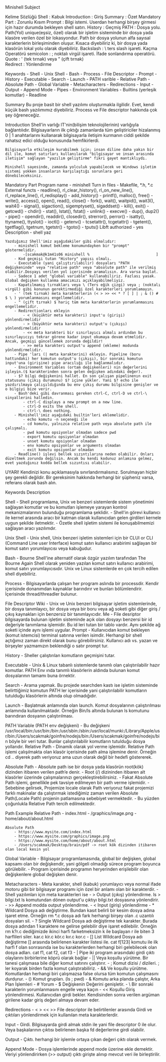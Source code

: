 Minishell Subject

Kelime Sözlüğü
Shell			: Kabuk
Introduction	: Giriş
Summary			: Özet
Mandatory Part	: Zorunlu Kısım
Prompt			: Bilgi istemi. Userdan herhangi birşey girmesi için hazır durumda bekleyen shell satırı.
History			: Geçmiş
PATH			: Dosya yolu. Path(Yol) unique(eşsiz, özel) olarak bir işletim sisteminde bir dosya yada klasöre verilen özel bir lokasyondur. Path bir dosya yolunun alfa sayısal karakterlerin birleşiminden oluşur. Kısaca diyebiliriz ki, bir dosya yada klasörün lokal yolu olarak diyebiliriz.
Backslash		: \ ters slash işareti. Kaçma Operatörü
semicolon		: ; noktalı virgül işareti. İfade sonlandırma operatörü.
Quote			: ' (tek tırnak) veya " (çift tırnak)	
Redirect		: Yönlendirme

Keywords
	- Shell
	- Unix Shell
	- Bash
	- Process
	- File Descriptor
	- Prompt
	- History
	- Executable
	- Search
	- Launch
	- PATH varible
	- Relative Path
	- Absolute Path
	- Global Variable
	- Metacharacters
	- Redirections
	- Input
	- Output
	- Append Mode
	- Pipes
	- Environment Variables
	- Builtins (yerleşik komutlar)
	- Readline

Summary
	Bu proje basit bir shell yazılımı oluşturmakla ilgilidir.
	Evet, kendi küçük bash yazılımımız diyebiliriz.
	Process ve File descriptor hakkında çok şey öğreneceğiz.


Introduction
	Shell'in varlığı IT'nin(bilişim teknolojilerinin) varlığıyla bağlantılıdır. Bilgisayarların ilk çıktığı zamanlarda tüm geliştiriciler hizalanmış 0 | 1 anahtarlarını kullanarak bilgisayarla iletişim kurmanın ciddi şekilde rahatsız edici olduğu konusunda hemfikirlerdi.

	Bilgisayarla etkileşim kurabilmek için; insan diline daha yakın bir dil ile, komut satırları kullanılarak "bilgisayar ve insan arasında iletişim" sağlayan "yazılım geliştirme" fikri gayet mantıklıydı.

	Minishell sayesinde, zamanda yolculuk yapabilecek ve Windows işletim sistemi yokken insanların karşılaştığı sorunlara geri dönebileceksiniz.

Mandatory Part
	Program name
		- minishell
	Turn in files
		- Makefile, *.h, *.c
	External functs
		- readline(), rl_clear_history(), rl_on_new_line(), rl_replace_line(), rl_redisplay()
		- add_history()
		- printf(), malloc(), free()
		- write(), access(), open(), read(), close()
		- fork(), wait(), waitpid(), wait3(), wait4()
		- signal(), sigaction(), sigemptyset(), sigaddset()
		- kill(), exit()
		- getcwd()
		- chdir()
		- stat(), lstat(), fstat()
		- unlink()
		- execve()
		- dup(), dup2()
		- pipe()
		- opendir(), readdir(), closedir(), strerror(), perror()
		- isatty(), ttyname(), ttyslot()
		- ioctl()
		- getenv()
		- tcsetattr(), tcgetattr()
		- tgetent(), tgetflag(), tgetnum, tgetstr()
		- tgoto()
		- tputs()
	Libft authorized
		- yes
	Description
		- shell yaz

	Yazdığımız Shell'imiz aşağıdakiler gibi olmalıdır:
		- minishell komut bekleme konumundayken bir "prompt" göstermelidir.
    		-[scakmak@k1m41s06 minishell %								]
		- Kod geçmişi tutan "History" yapısı olmalı.
		- Executable (yani çalıştırılabilir) dosyaları "PATH  değişkeninde" veya "relative path" veya "absolute path" ile verilmiş olabilir.Dosyayı verilen yol içerisinde aramalısın. Ara varsa başlat.
		- Sadece 1 adet "global variable" kullanabiliriz. Fazlası yasak. Global değişken kullanma amacımızı açıklayabilmeliyiz.
		- Kapatılmamış tırnakları veya \ (Ters eğik çizgi) veya ; (noktalı virgül) gibi konunun gerektirmediği özel karakterleri yorumlamayın.
		- ' (tek tırnak) meta karakterlerin (< > >> << * ? [ ] | ; & () # $ \ ) yorumlanmasını engellemelidir.
		- " (çift tırnak) $ hariç tüm meta karakterlerin yorumlanmasını engellemelidir.
		- Redirectionları ekleyin
    		- < (küçüktür meta karakteri) input'u (girişi) yönlendirmelidir
    		- > (büyüktür meta karakteri) output'u (çıkışı) yönlendirmelidir
    		- << meta karakteri bir sınırlayıcı almalı ardından bu sınırlayıcıyı tekrar görene kadar input okumaya devam etmelidir.  Ancak, geçmişi güncellemek zorunda değildir!
    		- >> meta karakteri output'u append (ekleme) modunda yönlendirmelidir.
  		- Pipe 'ları (| meta karakterini) ekleyin. Pipeline (boru hattındaki) her komutun output'u (çıkışı), bir sonraki komutun input'una (girişine) pipe aracılığı ile bağlanmalıdır.
  		- Environment Variables (ortam değişkenleri) nin değerlerini işleyin.($ karakterinden sonra gelen değişken adındaki değer).
  		- $? bilgi değişkenini hallet. En son çalışan pipelinenın exit statusunu (çıkış durumunu) $? içine yükler. Yani $? echo ile yazdırılmaya çalışıldığında bu env çıkış durumu bilgisine genişler ve o bilgiyi bize verir.
  		- Bash'deki gibi davranması gereken ctrl-C, ctrl-D ve ctrl-\ sinyallerini halledin.
    		- ctrl-C displays a new prompt on a new line.
    		- ctrl-D exits the shell.
    		- ctrl-\ does nothing.
  		- Minishell'imiz aşağıdaki builtin'leri eklemelidir.
    		- echo komutu -n seçeneği ile
    		- cd komutu, yalnızca relative path veya absolute path ile çalışmalı.
    		- pwd komutu opsiyonlar olmadan sadece pwd
    		- export komutu opsiyonlar olmadan
    		- unset komutu opsiyonlar olmadan
    		- env komutu opsiyonlar ve arguments olmadan
    		- exit komutu opsiyonlar olmadan
  		- Readline() işlevi bellek sızıntılarına neden olabilir. Onları düzeltmek zorunda değilsin. Ancak bu kendi kodunuz anlamına gelmez, evet yazdığınız kodda bellek sızıntısı olabilir.

UYARI!
	Kendinizi konu açıklamasıyla sınırlandırmalısınız. Sorulmayan hiçbir şey gerekli değildir. Bir gereksinim hakkında herhangi bir şüpheniz varsa, referans olarak bash alın.

Keywords Description

Shell
	- Shell programlama, Unix ve benzeri sistemlerde sistem yönetimini sağlayan komutlar ve bu komutları işlemeye yarayan kontrol mekanizmalarının bulunduğu programlama şeklidir.
	- Shell'in görevi kullanıcı ile kernel arasında aracı bir katman olarak kullanıcıdan gelen girdileri kernele uygun şekilde iletmektir.
	- Özetle shell işletim sistemi ile konuşabilmemizi sağlayan aracı yazılımdır.

Unix Shell
	- Unix shell, Unix benzeri işletim sistemleri için bir CLUI or CLI (Command Line user Interface) komut satırı kullanıcı arabirimi sağlayan bir komut satırı yorumlayıcısı veya kabuğudur.

Bash
  	- Bourne Shell'ine alternatif olarak özgür yazılım tarafından The Bourne Again Shell olarak yeniden yazılan komut satırı kullanıcı arabirimi, komut satırı yorumlayıcısıdır. Unix ve Linux sistemlerde en çok tercih edilen shell diyebiliriz.

Process
	- Bilgisayarlarda çalışan her program aslında bir processdir. Kendir içerisinde donanımdan kaynaklar barındırır ve bunları bölümlendirir. İçerisinde thread/threadler bulunur.

File Descriptor
	Wiki
	- Unix ve Unix benzeri bilgisayar işletim sistemlerinde, bir dosya tanımlayıcı, bir dosya veya bir boru veya ağ soketi gibi diğer giriş / çıkış kaynakları için benzersiz bir tanımlayıcıdır.
	Me
	- File desriptor bilgisayarda bulunan işletim sisteminde açık olan dosyayı benzersi bir id değeriyle tanımlama işlemidir. Bu id leri tutan bir tablo vardır. Aynı şekilde ağ soketi içinde aynı işlemi uygular.
Prompt
	- Kullanıcıdan komut bekleyen (komut istemcisi) terminal satırına verilen isimdir. Herhangi bir shell açtığımız zaman direkt olarak bunu görebilirsiniz. Kullanıcı adı vs. yazan ve birşeyler yazmamızın beklendiği o satır prompt tur.

History
	- Sheller çalıştırılan komutların geçmişini tutar.

Executable
	- Unix & Linux tabanlı sistemlerde tanımlı olan çalıştırılabilir hazır komutlar. PATH Env ında tanımlı klasörlerin aldında bulunan komut dosyalarının tamamı buna örnektir.

Search
	- Arama yapmak. Bu projede searchden kastı ise işletim sisteminde belirttiğimiz komutun PATH ler içerisinde yani çalıştırılabilir komutların tutulduğu klasörlerin altında olup olmadığıdır.

Launch
	- Başlatmak anlamında olan launch. Komut dosyalarının çalıştırılması anlamında kullanılmaktadır. Örneğin Bin/ls altında bulunan ls komutunu barındıran dosyanın çalıştırılması.

PATH Variable (PATH env değişkeni)
	- Bu değişkeni /usr/local/bin:/usr/bin:/bin:/usr/sbin:/sbin:/usr/local/munki:/Library/Apple/usr/bin:/Users/scakmak/goinfre/nodejs/bin:/Users/scakmak/goinfre/nodejs/bin böyle bir veri tutar. Bunlar çalıştırılabilir komutların tutulduğu dosya yollarıdır.
Relative Path
	- Dinamik olarak yol verme işlemidir. Relative Path işlemi çalışılmakta olan klasör içerisinde path alma işlemine denir. Örneğin cd .. diyerek path veriyoruz ama uzun olarak değil bir hedefi göstererek.

Absolute Path
	- Absolute path ise bir dosya yada klasörün root(kök) dizinden itibaren verilen path’e denir.
	- Root (/) dizininden itibaren alt klasörler üzerinde çalışmalarınızı gerçekleştirebilirsiniz.
	- Fakat Absolute Path işlemi, genellikle pek tavsiye edilmeyen bir path verme işlemidir.
	- Sebebine gelirsek, Projemize locale olarak Path veriyoruz fakat projemizi farklı makinalar da çalıştırmak istediğimiz zaman verilen Absolute Path(Locale Path) projenin patlamasına sebebiyet vermektedir.
	- Bu yüzden çoğunlukla Relative Path tercih edilmektedir.

Path Example
	Relative Path
		- index.html
		- /graphics/image.png
		- home/about/about.html

	Absolute Path
		- https://www.mysite.com/index.html
		- https://www.mysite.com/graphics/image.png
		- https://www.mysite.com/home/about/about.html
		- /Users/scakmak/Desktop/brain/pdf -> root kök dizinden itibaren olan local kesin yol

Global Variable
	- Bilgisayar programlamasında, global bir değişken, global kapsamı olan bir değişkendir, yani gölgeli olmadığı sürece program boyunca görülebilir. 
	- Program içerisinde programın heryerinden erişilebilir olan değişkenlere global değişken denir.

Metacharacters
	- Meta karakter, shell (kabuk) yorumlayıcı veya normal ifade motoru gibi bir bilgisayar programı için özel bir anlamı olan bir karakterdir.
	- Shell yazılımları için meta karakterleri ise 
    	- >		Output (çıkış) yönlendirme.	ls > bilgi.txt ls komutundan dönen output'u çıktıyı bilgi.txt dosyasına yönlendirir.
    	- >>	Append modda output yönlendirme.
    	- <		Input (giriş) yönlendirme
    	- *		Wildcard Dosya adı değiştirme. Bundan kasıt belirli bir kesim dosya adına işaret etme. Örneğin rm *.c dosya adı fark herhangi birşey olan .c uzantılı dosyaları sil.
    	- ?		Single Wildcard Dosya adı değiştirme tek karakter. Burada dosya adından 1 karaktere ne gelirse gelebilir diye işaret edilebilir. Örneğin rm k?r.c dediğimizde ikinci harfi farketmeksizin k ile başlayan r ile biten 3 harflileri siler. kar.c kir.c kör.c kır.c kor.c
    	- []	List Wildcard Dosya adı değiştirme [] arasında belirlenen karakter listesi ile. cat f[123] komutu ile ilk harfi f olan sonrasında ise bu karakterlerden herhangi biri gelebilecek olan dosya adları. cat f1, cat f2, cat f3
    	- |		Pipe iki program arasındaki girdi çıktı olaylarını birbirlerine köprü olarak bağlar
    	- ||	Veya koşullu yürütme. Bir tanesi çalışmasa bile diğer komut satırını çalıştırır.
    	- ;		Komut dizisi / dizileri. ; ler koyarak birden fazla komut çalıştırabiliriz.
    	- &&	Ve koşullu yürütme. Komutlardan herhangi biri çalışmazsa false olursa tüm komutun çalışmasını durdurur.
    	- ()	Komut grupları. (ls ; pwd)
    	- &		Komutu arka planda çalıştır, Arka Plan İşlemleri
    	- #		Yorum
    	- $		Değişkenin Değerini genişletir.
    	- \		Bir sonraki karakterin yorumlanmasını engelle veya kaçın
    	- <<	Koşullu Giriş yönlendirmesi. Kullanıcıdan girdi bekler. Kendisinden sonra verilen argüman girilene kadar giriş değeri almaya devam eder.

Redirections
	- < > << >> File descriptor ile belirtilenler arasında Girdi ve çıktıları yönlendirmek için kullanılan meta karakterlerdir.

Input
	- Girdi. Bilgisayarda girdi almak stdin ile yani file descriptor 0 ile olur. Veya başkalarının çıktısı belirlenen başka fd değerlerine girdi olabilir.

Output
	- Çıktı. herhangi bir işlemle ortaya çıkan değeri çıktı olarak vermek.

Append Mode
	- Dosya işlemlerinde append mode üzerine ekle demektir. Veriyi yönlendirirken (>> output) çıktı girişte alınıp mevcut veri ile birleştirilir.